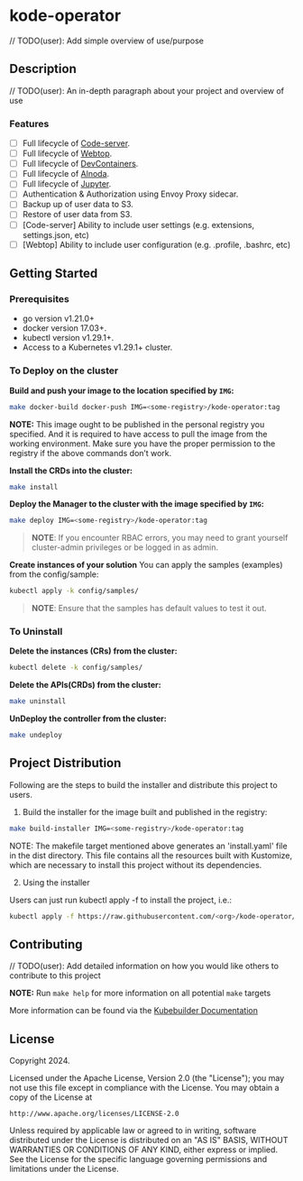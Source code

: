 # kode-operator
// TODO(user): Add simple overview of use/purpose

## Description
// TODO(user): An in-depth paragraph about your project and overview of use

### Features

- [ ] Full lifecycle of [Code-server](https://docs.linuxserver.io/images/docker-code-server/).
- [ ] Full lifecycle of [Webtop](https://docs.linuxserver.io/images/docker-webtop/).
- [ ] Full lifecycle of [DevContainers](https://containers.dev/).
- [ ] Full lifecycle of [Alnoda](https://docs.alnoda.org/about/intro/).
- [ ] Full lifecycle of [Jupyter](https://jupyter.org/).
- [ ] Authentication & Authorization using Envoy Proxy sidecar.
- [ ] Backup up of user data to S3.
- [ ] Restore of user data from S3.
- [ ] [Code-server] Ability to include user settings (e.g. extensions, settings.json, etc)
- [ ] [Webtop] Ability to include user configuration (e.g. .profile, .bashrc, etc)

## Getting Started

### Prerequisites
- go version v1.21.0+
- docker version 17.03+.
- kubectl version v1.29.1+.
- Access to a Kubernetes v1.29.1+ cluster.

### To Deploy on the cluster
**Build and push your image to the location specified by `IMG`:**

```sh
make docker-build docker-push IMG=<some-registry>/kode-operator:tag
```

**NOTE:** This image ought to be published in the personal registry you specified.
And it is required to have access to pull the image from the working environment.
Make sure you have the proper permission to the registry if the above commands don’t work.

**Install the CRDs into the cluster:**

```sh
make install
```

**Deploy the Manager to the cluster with the image specified by `IMG`:**

```sh
make deploy IMG=<some-registry>/kode-operator:tag
```

> **NOTE**: If you encounter RBAC errors, you may need to grant yourself cluster-admin
privileges or be logged in as admin.

**Create instances of your solution**
You can apply the samples (examples) from the config/sample:

```sh
kubectl apply -k config/samples/
```

>**NOTE**: Ensure that the samples has default values to test it out.

### To Uninstall
**Delete the instances (CRs) from the cluster:**

```sh
kubectl delete -k config/samples/
```

**Delete the APIs(CRDs) from the cluster:**

```sh
make uninstall
```

**UnDeploy the controller from the cluster:**

```sh
make undeploy
```

## Project Distribution

Following are the steps to build the installer and distribute this project to users.

1. Build the installer for the image built and published in the registry:

```sh
make build-installer IMG=<some-registry>/kode-operator:tag
```

NOTE: The makefile target mentioned above generates an 'install.yaml'
file in the dist directory. This file contains all the resources built
with Kustomize, which are necessary to install this project without
its dependencies.

2. Using the installer

Users can just run kubectl apply -f <URL for YAML BUNDLE> to install the project, i.e.:

```sh
kubectl apply -f https://raw.githubusercontent.com/<org>/kode-operator/<tag or branch>/dist/install.yaml
```

## Contributing
// TODO(user): Add detailed information on how you would like others to contribute to this project

**NOTE:** Run `make help` for more information on all potential `make` targets

More information can be found via the [Kubebuilder Documentation](https://book.kubebuilder.io/introduction.html)

## License

Copyright 2024.

Licensed under the Apache License, Version 2.0 (the "License");
you may not use this file except in compliance with the License.
You may obtain a copy of the License at

    http://www.apache.org/licenses/LICENSE-2.0

Unless required by applicable law or agreed to in writing, software
distributed under the License is distributed on an "AS IS" BASIS,
WITHOUT WARRANTIES OR CONDITIONS OF ANY KIND, either express or implied.
See the License for the specific language governing permissions and
limitations under the License.

